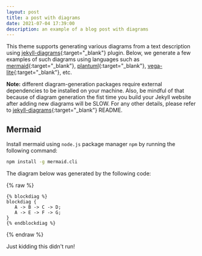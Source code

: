 ```yaml
---
layout: post
title: a post with diagrams
date: 2021-07-04 17:39:00
description: an example of a blog post with diagrams
---
```


This theme supports generating various diagrams from a text description using [jekyll-diagrams](https://github.com/zhustec/jekyll-diagrams){:target="\_blank"} plugin.
Below, we generate a few examples of such diagrams using languages such as [mermaid](https://mermaid-js.github.io/mermaid/){:target="\_blank"}, [plantuml](https://plantuml.com/){:target="\_blank"}, [vega-lite](https://vega.github.io/vega-lite/){:target="\_blank"}, etc.

**Note:** different diagram-generation packages require external dependencies to be installed on your machine.
Also, be mindful of that because of diagram generation the fist time you build your Jekyll website after adding new diagrams will be SLOW.
For any other details, please refer to [jekyll-diagrams](https://github.com/zhustec/jekyll-diagrams){:target="\_blank"} README.


## Mermaid

Install mermaid using `node.js` package manager `npm` by running the following command:
```bash
npm install -g mermaid.cli
```

The diagram below was generated by the following code:

{% raw %}
```
{% blockdiag %}
blockdiag {
   A -> B -> C -> D;
   A -> E -> F -> G;
}
{% endblockdiag %}
```
{% endraw %}

Just kidding this didn't run!
